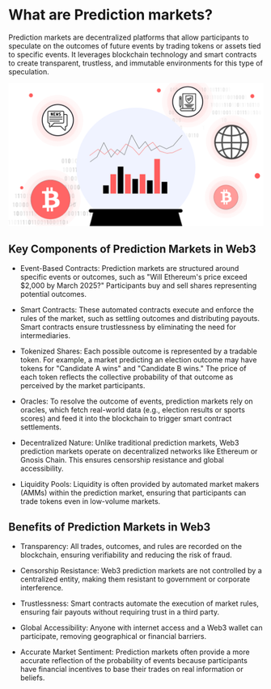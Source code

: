# What are Prediction markets?

Prediction markets are decentralized platforms that allow participants to speculate on the outcomes of future events by trading tokens or assets tied to specific events. It leverages blockchain technology and smart contracts to create transparent, trustless, and immutable environments for this type of speculation.

![](/docs/images/predictionmarket.png)
## Key Components of Prediction Markets in Web3

- Event-Based Contracts:
Prediction markets are structured around specific events or outcomes, such as "Will Ethereum's price exceed $2,000 by March 2025?" Participants buy and sell shares representing potential outcomes.

- Smart Contracts:
These automated contracts execute and enforce the rules of the market, such as settling outcomes and distributing payouts. Smart contracts ensure trustlessness by eliminating the need for intermediaries.

- Tokenized Shares:
Each possible outcome is represented by a tradable token. For example, a market predicting an election outcome may have tokens for "Candidate A wins" and "Candidate B wins." The price of each token reflects the collective probability of that outcome as perceived by the market participants.

- Oracles:
To resolve the outcome of events, prediction markets rely on oracles, which fetch real-world data (e.g., election results or sports scores) and feed it into the blockchain to trigger smart contract settlements.

- Decentralized Nature:
Unlike traditional prediction markets, Web3 prediction markets operate on decentralized networks like Ethereum or Gnosis Chain. This ensures censorship resistance and global accessibility.

- Liquidity Pools:
Liquidity is often provided by automated market makers (AMMs) within the prediction market, ensuring that participants can trade tokens even in low-volume markets.

## Benefits of Prediction Markets in Web3
- Transparency:
All trades, outcomes, and rules are recorded on the blockchain, ensuring verifiability and reducing the risk of fraud.

- Censorship Resistance:
Web3 prediction markets are not controlled by a centralized entity, making them resistant to government or corporate interference.

- Trustlessness:
Smart contracts automate the execution of market rules, ensuring fair payouts without requiring trust in a third party.

- Global Accessibility:
Anyone with internet access and a Web3 wallet can participate, removing geographical or financial barriers.

- Accurate Market Sentiment:
Prediction markets often provide a more accurate reflection of the probability of events because participants have financial incentives to base their trades on real information or beliefs.

